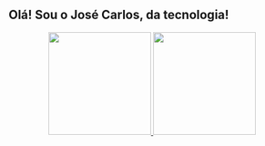 ## Olá! Sou o José Carlos,  da tecnologia!
<div align="center">
  <a href="https://github.com/jgvieira">
  <img height="180em" src="https://github-readme-stats.vercel.app/api?username=jgvieira&show_icons=true&theme=dark&include_all_commits=true&count_private=true"/>
  <img height="180em" src="https://github-readme-stats.vercel.app/api/top-langs/?username=jgvieira&layout=compact&langs_count=7&theme=dark"/>
</div>
